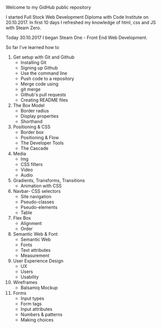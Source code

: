Welcome to my GidHub public repository

I started Full Stock Web Development Diploma with Code Institute on 20.10.2017. In first 10 days I refreshed my knowledge of html, css and JS with Steam Zero.

Today 30.10.2017 I began Steam One - Front End Web Development.

So far I've learned how to

1. Get setup with Git and Github
    * Installing Git
    * Signing up Github
    * Use the command line
    * Push code to a repository
    * Merge code using
    * git merge
    * Github's pull requests
    * Creating README files
2. The Box Model
    * Border radius
    * Display properties
    * Shorthand
3. Positioning & CSS
    * Border box
    * Positioning & Flow
    * The Developer Tools
    * The Cascade
4. Media
    * Img
    * CSS filters
    * Video
    * Audio
5. Gradients, Transforms, Transitions
    * Animation with CSS
6. Navbar- CSS selectors
    * Site navigation
    * Pseudo-classes
    * Pseudo-elements
    * Table
7. Flex Box
    * Alignment
    * Order
8. Semantic Web & Font
    * Semantic Web
    * Fonts
    * Text attributes
    * Measurement
9. User Experience Design
    * UX
    * Users
    * Usability
10. Wireframes
    * Balsamiq Mockup
11. Forms
    * Input types
    * Form tags
    * Input attributes
    * Numbers & patterns
    * Making choices
